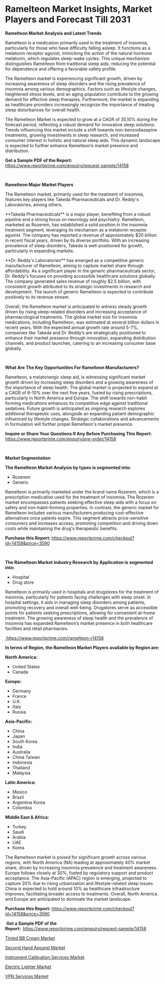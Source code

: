 <p><h1>Ramelteon Market Insights, Market Players and Forecast Till 2031</h1></p><p><strong>Ramelteon Market Analysis and Latest Trends</strong></p>
<p><p>Ramelteon is a medication primarily used in the treatment of insomnia, particularly for those who have difficulty falling asleep. It functions as a melatonin receptor agonist, mimicking the action of the natural hormone melatonin, which regulates sleep-wake cycles. This unique mechanism distinguishes Ramelteon from traditional sleep aids, reducing the potential for dependence and offering a favorable safety profile.</p><p>The Ramelteon market is experiencing significant growth, driven by increasing awareness of sleep disorders and the rising prevalence of insomnia among various demographics. Factors such as lifestyle changes, heightened stress levels, and an aging population contribute to the growing demand for effective sleep therapies. Furthermore, the market is expanding as healthcare providers increasingly recognize the importance of treating sleep disturbances for overall health.</p><p>The Ramelteon Market is expected to grow at a CAGR of 35.10% during the forecast period, reflecting a robust demand for innovative sleep solutions. Trends influencing this market include a shift towards non-benzodiazepine treatments, growing investments in sleep research, and increased consumer interest in holistic and natural sleep aids. This dynamic landscape is expected to further enhance Ramelteon’s market presence and distribution.</p></p>
<p><strong>Get a Sample PDF of the Report:&nbsp;</strong> <a href="https://www.reportprime.com/enquiry/request-sample/14158?utm_campaign=8&utm_medium=2&utm_source=Github&utm_content=ia&utm_term=16112024&utm_id=ramelteon">https://www.reportprime.com/enquiry/request-sample/14158</a></p>
<p>&nbsp;</p>
<p><strong>Ramelteon Major Market Players</strong></p>
<p><p>The Ramelteon market, primarily used for the treatment of insomnia, features key players like Takeda Pharmaceuticals and Dr. Reddy's Laboratories, among others. </p><p>**Takeda Pharmaceuticals** is a major player, benefiting from a robust pipeline and a strong focus on neurology and psychiatry. Ramelteon, marketed as Rozerem, has established a solid position in the insomnia treatment segment, leveraging its mechanism as a melatonin receptor agonist. The company has reported a revenue of approximately $20 billion in recent fiscal years, driven by its diverse portfolio. With an increasing prevalence of sleep disorders, Takeda is well-positioned for growth, particularly in expanding markets.</p><p>**Dr. Reddy's Laboratories** has emerged as a competitive generic manufacturer of Ramelteon, aiming to capture market share through affordability. As a significant player in the generic pharmaceuticals sector, Dr. Reddy's focuses on providing accessible healthcare solutions globally. The company generated sales revenue of roughly $2.5 billion, with consistent growth attributed to its strategic investments in research and development. The launch of generic Ramelteon is expected to contribute positively to its revenue stream.</p><p>Overall, the Ramelteon market is anticipated to witness steady growth driven by rising sleep-related disorders and increasing acceptance of pharmacological treatments. The global market size for insomnia medications, including Ramelteon, was estimated at several billion dollars in recent years. With the expected annual growth rate around 5-7%, companies like Takeda and Dr. Reddy’s are strategically positioned to enhance their market presence through innovation, expanding distribution channels, and product launches, catering to an increasing consumer base globally.</p></p>
<p>&nbsp;</p>
<p><strong>What Are The Key Opportunities For Ramelteon Manufacturers?</strong></p>
<p><p>Ramelteon, a melatonergic sleep aid, is witnessing significant market growth driven by increasing sleep disorders and a growing awareness of the importance of sleep health. The global market is projected to expand at a CAGR of 8-10% over the next five years, fueled by rising prescriptions, particularly in North America and Europe. The shift towards non-habit forming medications enhances its competitive edge against traditional sedatives. Future growth is anticipated as ongoing research explores additional therapeutic uses, alongside an expanding patient demographic influenced by lifestyle changes. Strategic collaborations and advancements in formulation will further propel Ramelteon's market presence.</p></p>
<p><strong>Inquire or Share Your Questions If Any Before Purchasing This Report:</strong> <a href="https://www.reportprime.com/enquiry/pre-order/14158?utm_campaign=8&utm_medium=2&utm_source=Github&utm_content=ia&utm_term=16112024&utm_id=ramelteon">https://www.reportprime.com/enquiry/pre-order/14158</a></p>
<p>&nbsp;</p>
<p><strong>Market Segmentation</strong></p>
<p><strong>The Ramelteon Market Analysis by types is segmented into:</strong></p>
<p><ul><li>Rozerem</li><li>Generic</li></ul></p>
<p><p>Ramelteon is primarily marketed under the brand name Rozerem, which is a prescription medication used for the treatment of insomnia. The Rozerem market encompasses patients seeking effective sleep aids with a focus on safety and non-habit-forming properties. In contrast, the generic market for Ramelteon includes various manufacturers producing cost-effective alternatives once patents expire. This segment attracts price-sensitive consumers and increases access, promoting competition and driving down costs while maintaining the drug's therapeutic benefits.</p></p>
<p><strong>Purchase this Report:&nbsp;</strong><a href="https://www.reportprime.com/checkout?id=14158&price=3590&utm_campaign=8&utm_medium=2&utm_source=Github&utm_content=ia&utm_term=16112024&utm_id=ramelteon">https://www.reportprime.com/checkout?id=14158&price=3590</a></p>
<p>&nbsp;</p>
<p><strong>The Ramelteon Market Industry Research by Application is segmented into:</strong></p>
<p><ul><li>Hospital</li><li>Drug store</li></ul></p>
<p><p>Ramelteon is primarily used in hospitals and drugstores for the treatment of insomnia, particularly for patients facing challenges with sleep onset. In hospital settings, it aids in managing sleep disorders among patients, promoting recovery and overall well-being. Drugstores serve as accessible points for patients seeking prescriptions, allowing for convenient at-home treatment. The growing awareness of sleep health and the prevalence of insomnia has expanded Ramelteon’s market presence in both healthcare facilities and retail pharmacies.</p></p>
<p><a href="https://www.reportprime.com/ramelteon-r14158?utm_campaign=8&utm_medium=2&utm_source=Github&utm_content=ia&utm_term=16112024&utm_id=ramelteon">&nbsp;https://www.reportprime.com/ramelteon-r14158</a></p>
<p><strong>In terms of Region, the Ramelteon Market Players available by Region are:</strong></p>
<p>
    <p> <strong> North America: </strong>
        <ul>
            <li>United States</li>
            <li>Canada</li>
        </ul>
        </p> 
    <p> <strong> Europe: </strong>
        <ul>
            <li>Germany</li>
            <li>France</li>
            <li>U.K.</li>
            <li>Italy</li>
            <li>Russia</li>
        </ul>
        </p> 
    <p> <strong> Asia-Pacific: </strong>
        <ul>
            <li>China</li>
            <li>Japan</li>
            <li>South Korea</li>
            <li>India</li>
            <li>Australia</li>
            <li>China Taiwan</li>
            <li>Indonesia</li>
            <li>Thailand</li>
            <li>Malaysia</li>
        </ul>
        </p> 
    <p> <strong> Latin America: </strong>
        <ul>
            <li>Mexico</li>
            <li>Brazil</li>
            <li>Argentina Korea</li>
            <li>Colombia</li>
        </ul>
        </p> 
    <p> <strong> Middle East & Africa: </strong>
        <ul>
            <li>Turkey</li>
            <li>Saudi</li>
            <li>Arabia</li>
            <li>UAE</li>
            <li>Korea</li>
        </ul>
    </p>
    </p>
<p><p>The Ramelteon market is poised for significant growth across various regions, with North America (NA) leading at approximately 40% market share, driven by increasing insomnia prevalence and treatment awareness. Europe follows closely at 30%, fueled by regulatory support and product acceptance. The Asia-Pacific (APAC) region is emerging, projected to capture 20% due to rising urbanization and lifestyle-related sleep issues. China is expected to hold around 10% as healthcare infrastructure improves, facilitating broader access to treatments. Overall, North America and Europe are anticipated to dominate the market landscape.</p></p>
<p><strong>Purchase this Report: </strong><a href="https://www.reportprime.com/checkout?id=14158&price=3590&utm_campaign=8&utm_medium=2&utm_source=Github&utm_content=ia&utm_term=16112024&utm_id=ramelteon">https://www.reportprime.com/checkout?id=14158&price=3590</a></p>
<p>&nbsp;<strong>Get a Sample PDF of the Report:&nbsp;&nbsp;</strong><a href="https://www.reportprime.com/enquiry/request-sample/14158?utm_campaign=8&utm_medium=2&utm_source=Github&utm_content=ia&utm_term=16112024&utm_id=ramelteon">https://www.reportprime.com/enquiry/request-sample/14158</a></p>
<p><strong></strong></p>
<p><p><a href="https://www.linkedin.com/pulse/global-tinted-bb-cream-market-landscape-future-trends-lqlhf?utm_campaign=8&utm_medium=2&utm_source=Github&utm_content=ia&utm_term=16112024&utm_id=ramelteon">Tinted BB Cream Market</a></p><p><a href="https://issuu.com/reportprime-2/docs/second-hand-apparel-market-size-203_6df12aad23dcae?utm_campaign=8&utm_medium=2&utm_source=Github&utm_content=ia&utm_term=16112024&utm_id=ramelteon">Second Hand Apparel Market</a></p><p><a href="https://issuu.com/reportprime-2/docs/instrument-calibration-services-mar_a11950a670c670?utm_campaign=8&utm_medium=2&utm_source=Github&utm_content=ia&utm_term=16112024&utm_id=ramelteon">Instrument Calibration Services Market</a></p><p><a href="https://www.linkedin.com/pulse/in-depth-analysis-global-electric-lighter-market-scope-pfoff?utm_campaign=8&utm_medium=2&utm_source=Github&utm_content=ia&utm_term=16112024&utm_id=ramelteon">Electric Lighter Market</a></p><p><a href="https://github.com/AfsanaMia652/Market-Research-Report-List-1/blob/main/vpn-services-market.md?utm_campaign=8&utm_medium=2&utm_source=Github&utm_content=ia&utm_term=16112024&utm_id=ramelteon">VPN Services Market</a></p></p>